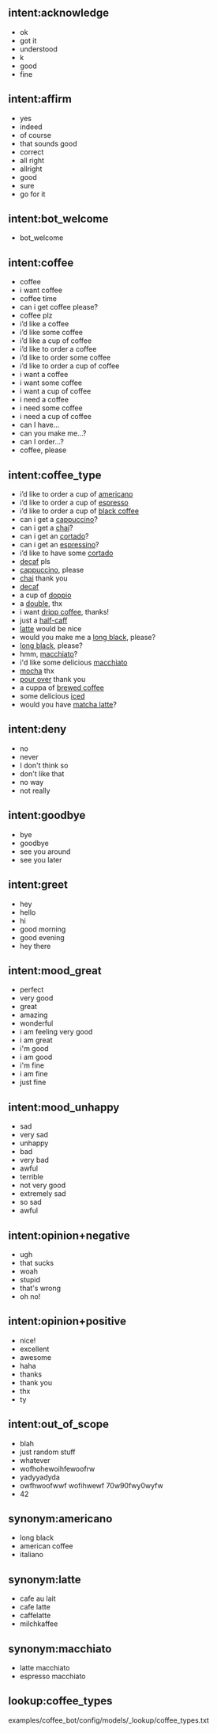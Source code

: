 ## intent:acknowledge
- ok
- got it
- understood
- k
- good
- fine
    

## intent:affirm
- yes
- indeed
- of course
- that sounds good
- correct
- all right
- allright
- good
- sure
- go for it


## intent:bot_welcome
- bot_welcome

## intent:coffee
- coffee
- i want coffee
- coffee time
- can i get coffee please?
- coffee plz
- i’d like a coffee
- i’d like some coffee
- i’d like a cup of coffee
- i’d like to order a coffee
- i’d like to order some coffee
- i’d like to order a cup of coffee
- i want a coffee
- i want some coffee
- i want a cup of coffee
- i need a coffee
- i need some coffee
- i need a cup of coffee
- can I have...
- can you make me...?
- can I order...?
- coffee, please

## intent:coffee_type
- i’d like to order a cup of [americano](coffee_type)
- i’d like to order a cup of [espresso](coffee_type)
- i’d like to order a cup of [black coffee](coffee_type)
- can i get a [cappuccino](coffee_type)?
- can i get a [chai](coffee_type)?
- can i get an [cortado](coffee_type)?
- can i get an [espressino](coffee_type)?
- i’d like to have some [cortado](coffee_type)
- [decaf](coffee_type) pls
- [cappuccino](coffee_type), please
- [chai](coffee_type) thank you
- [decaf](coffee_type)
- a cup of [doppio](coffee_type)
- a [double](coffee_type), thx
- i want [dripp coffee](coffee_type), thanks!
- just a [half-caff](coffee_type)
- [latte](coffee_type) would be nice
- would you make me a [long black](coffee_type), please?
-  [long black](coffee_type), please?
- hmm, [macchiato](coffee_type)?
- i'd like some delicious [macchiato](coffee_type) 
- [mocha](coffee_type) thx
- [pour over](coffee_type) thank you
- a cuppa of [brewed coffee](coffee_type)
- some delicious [iced](coffee_type)
- would you have [matcha latte](coffee_type)?

## intent:deny
- no
- never
- I don't think so
- don't like that
- no way
- not really

## intent:goodbye
- bye
- goodbye
- see you around
- see you later

## intent:greet
- hey
- hello
- hi
- good morning
- good evening
- hey there

## intent:mood_great
- perfect
- very good
- great
- amazing
- wonderful
- i am feeling very good
- i am great
- i'm good
- i am good
- i'm fine
- i am fine
- just fine

## intent:mood_unhappy
- sad
- very sad
- unhappy
- bad
- very bad
- awful
- terrible
- not very good
- extremely sad
- so sad
- awful

## intent:opinion+negative
- ugh
- that sucks
- woah
- stupid
- that's wrong
- oh no!

## intent:opinion+positive
- nice!
- excellent
- awesome
- haha
- thanks
- thank you
- thx
- ty

## intent:out_of_scope
- blah
- just random stuff
- whatever
- wofhohewoihfewoofrw
- yadyyadyda
- owfhwoofwwf wofihwewf 70w90fwy0wyfw
- 42

## synonym:americano
- long black
- american coffee
- italiano

## synonym:latte
- cafe au lait
- cafe latte
- caffelatte
- milchkaffee

## synonym:macchiato
- latte macchiato
- espresso macchiato

## lookup:coffee_types
examples/coffee_bot/config/models/_lookup/coffee_types.txt


